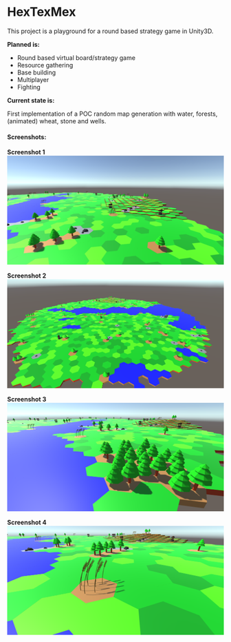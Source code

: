 # HexTexMex

This project is a playground for a round based strategy game in Unity3D.

**Planned is:**
* Round based virtual board/strategy game
* Resource gathering
* Base building
* Multiplayer
* Fighting

**Current state is:**

First implementation of a POC random map generation with water, forests, (animated) wheat, stone and wells.

#### Screenshots:

**Screenshot 1**
![alt text](Assets/Images/Screenshot1.png "Screenshot 1")

**Screenshot 2**
![alt text](Assets/Images/Screenshot2.png "Screenshot 2")

**Screenshot 3**
![alt text](Assets/Images/Screenshot3.png "Screenshot 3")

**Screenshot 4**
![alt text](Assets/Images/Screenshot4.png "Screenshot 4")